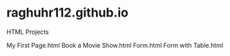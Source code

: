 # raghuhr112.github.io
HTML Projects

My First Page.html
Book a Movie Show.html
Form.html
Form  with Table.html
